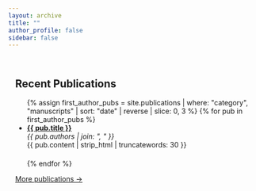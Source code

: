 ```yaml
---
layout: archive
title: ""
author_profile: false
sidebar: false
---
```


<style>
  .page__content,
  .archive {
    max-width: 1000px;
    margin: 0 auto;
    padding: 1em;
  }

  .page,
  #main {
    display: flex;
    justify-content: center;
    width: 100%;
  }

  .archive {
    width: 100%;
  }
</style>

<div class="page__content">
  <p style="font-size: 1.1em;">
      </p>

  <h2>Recent Publications</h2>

  <ul>
    {% assign first_author_pubs = site.publications | where: "category", "manuscripts" | sort: "date" | reverse | slice: 0, 3 %}
    {% for pub in first_author_pubs %}
      <li style="margin-bottom: 1.5em;">
        <strong><a href="{{ pub.url }}">{{ pub.title }}</a></strong><br>
        <em>{{ pub.authors | join: ", " }}</em><br>
        <span>{{ pub.content | strip_html | truncatewords: 30 }}</span>
      </li>
    {% endfor %}
  </ul>

  <p><a href="/publications/">More publications →</a></p>
</div>
